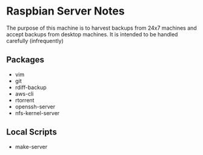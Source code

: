 # Raspbian Server Notes

The purpose of this machine is to harvest backups from 24x7 machines and accept backups from desktop machines. It is intended to be handled carefully (infrequently)

## Packages

- vim
- git
- rdiff-backup
- aws-cli
- rtorrent
- openssh-server
- nfs-kernel-server

## Local Scripts

- make-server
